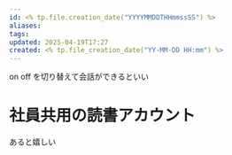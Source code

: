 ```yaml
---
id: <% tp.file.creation_date("YYYYMMDDTHHmmssSS") %>
aliases: 
tags: 
updated: 2025-04-19T17:27
created: <% tp.file_creation_date("YY-MM-DD HH:mm") %>
---
```

on off を切り替えて会話ができるといい

# 社員共用の読書アカウント

あると嬉しい